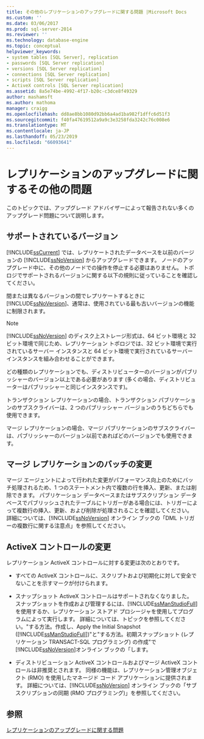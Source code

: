```yaml
---
title: その他のレプリケーションのアップグレードに関する問題 |Microsoft Docs
ms.custom: ''
ms.date: 03/06/2017
ms.prod: sql-server-2014
ms.reviewer: ''
ms.technology: database-engine
ms.topic: conceptual
helpviewer_keywords:
- system tables [SQL Server], replication
- passwords [SQL Server replication]
- versions [SQL Server replication]
- connections [SQL Server replication]
- scripts [SQL Server replication]
- ActiveX controls [SQL Server replication]
ms.assetid: 8a5e74be-4992-4f17-b20c-c3dce8f49329
author: mashamsft
ms.author: mathoma
manager: craigg
ms.openlocfilehash: dd8ae8bb1080d92bb6a4ad1ba982f1dffc6d51f3
ms.sourcegitcommit: f40fa47619512a9a9c3e3258fda3242c76c008e6
ms.translationtype: MT
ms.contentlocale: ja-JP
ms.lasthandoff: 05/23/2019
ms.locfileid: "66093641"
---
```

# <a name="other-replication-upgrade-issues"></a>レプリケーションのアップグレードに関するその他の問題
  このトピックでは、アップグレード アドバイザーによって報告されない多くのアップグレード問題について説明します。  
  
## <a name="versions-supported"></a>サポートされているバージョン  
 [!INCLUDE[ssCurrent](../../includes/sscurrent-md.md)] では、レプリケートされたデータベースを以前のバージョンの [!INCLUDE[ssNoVersion](../../includes/ssnoversion-md.md)] からアップグレードできます。 ノードのアップグレード中に、その他のノードでの操作を停止する必要はありません。 トポロジでサポートされるバージョンに関する以下の規則に従っていることを確認してください。  
  
 間または異なるバージョンの間でレプリケートするときに[!INCLUDE[ssNoVersion](../../includes/ssnoversion-md.md)]、通常は、使用されている最も古いバージョンの機能に制限されます。  
  
> [!NOTE]  
>  [!INCLUDE[ssNoVersion](../../includes/ssnoversion-md.md)] のディスク上ストレージ形式は、64 ビット環境と 32 ビット環境で同じため、レプリケーション トポロジでは、32 ビット環境で実行されているサーバー インスタンスと 64 ビット環境で実行されているサーバー インスタンスを組み合わせることができます。  
  
 どの種類のレプリケーションでも、ディストリビューターのバージョンがパブリッシャーのバージョン以上である必要があります  (多くの場合、ディストリビューターはパブリッシャーと同じインスタンスです)。  
  
 トランザクション レプリケーションの場合、トランザクション パブリケーションのサブスクライバーは、2 つのパブリッシャー バージョンのうちどちらでも使用できます。  
  
 マージ レプリケーションの場合、マージ パブリケーションのサブスクライバーは、パブリッシャーのバージョン以前であればどのバージョンでも使用できます。  
  
## <a name="merge-replication-batches-changes"></a>マージ レプリケーションのバッチの変更  
 マージ エージェントによって行われた変更がパフォーマンス向上のためにバッチ処理されるため、1 つのステートメント内で複数の行を挿入、更新、または削除できます。 パブリケーション データベースまたはサブスクリプション データベースでパブリッシュされたテーブルにトリガーがある場合には、トリガーによって複数行の挿入、更新、および削除が処理されることを確認してください。 詳細については、[!INCLUDE[ssNoVersion](../../includes/ssnoversion-md.md)] オンライン ブックの「DML トリガーの複数行に関する注意点」を参照してください。  
  
## <a name="activex-control-changes"></a>ActiveX コントロールの変更  
 レプリケーション ActiveX コントロールに対する変更は次のとおりです。  
  
-   すべての ActiveX コントロールに、スクリプトおよび初期化に対して安全でないことを示すマークが付けられます。  
  
-   スナップショット ActiveX コントロールはサポートされなくなりました。 スナップショットを作成および管理するには、[!INCLUDE[ssManStudioFull](../../includes/ssmanstudiofull-md.md)] を使用するか、レプリケーション ストアド プロシージャを使用してプログラムによって実行します。 詳細については、トピックを参照してください。"する方法。作成し、Apply the Initial Snapshot ([!INCLUDE[ssManStudioFull](../../includes/ssmanstudiofull-md.md)])"と"する方法。初期スナップショット (レプリケーション TRANSACT-SQL プログラミング) の作成"で[!INCLUDE[ssNoVersion](../../includes/ssnoversion-md.md)]オンライン ブックの「します。  
  
-   ディストリビューション ActiveX コントロールおよびマージ ActiveX コントロールは非推奨とされます。 同様の機能は、レプリケーション管理オブジェクト (RMO) を使用したマネージド コード アプリケーションに提供されます。 詳細については、[!INCLUDE[ssNoVersion](../../includes/ssnoversion-md.md)] オンライン ブックの「サブスクリプションの同期 (RMO プログラミング)」を参照してください。  
  
## <a name="see-also"></a>参照  
 [レプリケーションのアップグレードに関する問題](../../../2014/sql-server/install/replication-upgrade-issues.md)  
  
  
